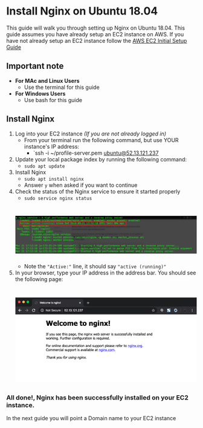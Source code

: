 # Install Nginx on Ubuntu 18.04

This guide will walk you through setting up Nginx on Ubuntu 18.04. This guide assumes you have already setup an EC2 instance on AWS. If you have not already setup an EC2 instance follow the [AWS EC2 Initial Setup Guide](AWS_EC2_INITIAL_SETUP.md)

## Important note
  - **For MAc and Linux Users**
      - Use the terminal for this guide
  - **For Windows Users**
      - Use bash for this guide

## Install Nginx

1. Log into your EC2 instance *(If you are not already logged in)*
    - From your terminal run the following command, but use YOUR instance's IP address:
        - `ssh -i ~/profile-server.pem ubuntu@52.13.121.237
1. Update your local package index by running the following command:
    - `sudo apt update`
1. Install Nginx
    - `sudo apt install nginx`
    - Answer `y` when asked if you want to continue
1. Check the status of the Nginx service to ensure it started properly
    - `sudo service nginx status`
    # ![Nginx Status](images/install_nginx/nginx-status.png)
    - Note the `"Active:"` line, it should say `"active (running)"`
1. In your browser, type your IP address in the address bar. You should see the following page:
    # ![Nginx welcome page](images/install_nginx/nginx-welcome-page.png)

### All done!, Nginx has been successfully installed on your EC2 instance.

In the next guide you will point a Domain name to your EC2 instance
